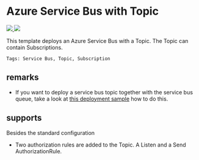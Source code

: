 # Azure Service Bus with Topic

<a href="https://portal.azure.com/#create/Microsoft.Template/uri/https%3A%2F%2Fraw.githubusercontent.com%2Fpascalnaber%2FEnterpriseARMTemplates%2Fmaster%2Ftemplates%2Fresources%2FMicrosoft.ServiceBus(Topic)%2Fazuredeploy.json" target="_blank">
    <img src="http://azuredeploy.net/deploybutton.png"/>
</a>
<a href="http://armviz.io/#/?load=https%3A%2F%2Fraw.githubusercontent.com%2Fpascalnaber%2FEnterpriseARMTemplates%2Fmaster%2Ftemplates%2Fresources%2FMicrosoft.ServiceBus(Topic)%2Fazuredeploy.json" target="_blank">
    <img src="http://armviz.io/visualizebutton.png"/>
</a>

This template deploys an Azure Service Bus with a Topic. The Topic can contain Subscriptions. 

`Tags: Service Bus, Topic, Subscription`

## remarks

- If you want to deploy a service bus topic together with the service bus queue, 
  take a look at [this deployment sample](https://github.com/pascalnaber/EnterpriseARMTemplates/tree/master/DeploymentSamples/ServiceBusQueueAndTopicWithSubscriptions) how to do this. 

## supports

Besides the standard configuration

- Two authorization rules are added to the Topic. A Listen and a Send AuthorizationRule.



